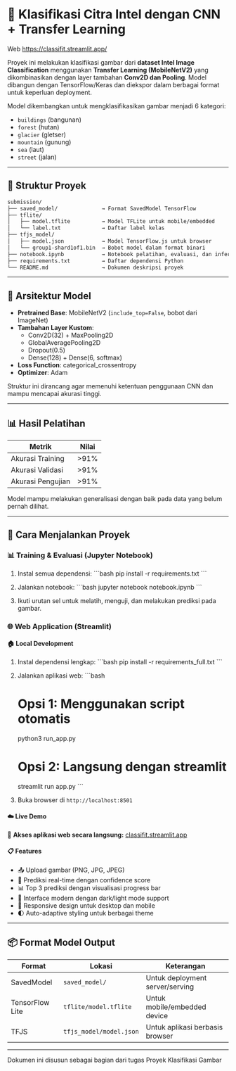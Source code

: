 # 🧠 Klasifikasi Citra Intel dengan CNN + Transfer Learning

Web
https://classifit.streamlit.app/

Proyek ini melakukan klasifikasi gambar dari **dataset Intel Image Classification** menggunakan **Transfer Learning (MobileNetV2)** yang dikombinasikan dengan layer tambahan **Conv2D dan Pooling**. Model dibangun dengan TensorFlow/Keras dan diekspor dalam berbagai format untuk keperluan deployment.

Model dikembangkan untuk mengklasifikasikan gambar menjadi 6 kategori:
- `buildings` (bangunan)
- `forest` (hutan)
- `glacier` (gletser)
- `mountain` (gunung)
- `sea` (laut)
- `street` (jalan)

---

## 📁 Struktur Proyek

```bash
submission/
├── saved_model/              → Format SavedModel TensorFlow
├── tflite/
│   ├── model.tflite          → Model TFLite untuk mobile/embedded
│   └── label.txt             → Daftar label kelas
├── tfjs_model/
│   ├── model.json            → Model TensorFlow.js untuk browser
│   └── group1-shard1of1.bin  → Bobot model dalam format binari
├── notebook.ipynb            → Notebook pelatihan, evaluasi, dan inferensi
├── requirements.txt          → Daftar dependensi Python
└── README.md                 → Dokumen deskripsi proyek
```

---

## 🧠 Arsitektur Model

- **Pretrained Base**: MobileNetV2 (`include_top=False`, bobot dari ImageNet)
- **Tambahan Layer Kustom**:
  - Conv2D(32) + MaxPooling2D
  - GlobalAveragePooling2D
  - Dropout(0.5)
  - Dense(128) + Dense(6, softmax)
- **Loss Function**: categorical_crossentropy
- **Optimizer**: Adam

Struktur ini dirancang agar memenuhi ketentuan penggunaan CNN dan mampu mencapai akurasi tinggi.

---

## 📊 Hasil Pelatihan

| Metrik               | Nilai   |
|----------------------|---------|
| Akurasi Training     | >91%    |
| Akurasi Validasi     | >91%    |
| Akurasi Pengujian    | >91%    |

Model mampu melakukan generalisasi dengan baik pada data yang belum pernah dilihat.

---

## 🚀 Cara Menjalankan Proyek

### 📊 Training & Evaluasi (Jupyter Notebook)
1. Instal semua dependensi:
   \`\`\`bash
   pip install -r requirements.txt
   \`\`\`

2. Jalankan notebook:
   \`\`\`bash
   jupyter notebook notebook.ipynb
   \`\`\`

3. Ikuti urutan sel untuk melatih, menguji, dan melakukan prediksi pada gambar.

### 🌐 Web Application (Streamlit)

#### 🏠 Local Development
1. Instal dependensi lengkap:
   \`\`\`bash
   pip install -r requirements_full.txt
   \`\`\`

2. Jalankan aplikasi web:
   \`\`\`bash
   # Opsi 1: Menggunakan script otomatis
   python3 run_app.py
   
   # Opsi 2: Langsung dengan streamlit
   streamlit run app.py
   \`\`\`

3. Buka browser di `http://localhost:8501`

#### ☁️ Live Demo
🚀 **Akses aplikasi web secara langsung:** [classifit.streamlit.app](https://classifit.streamlit.app)

#### 📋 Features
- 📤 Upload gambar (PNG, JPG, JPEG)
- 🎯 Prediksi real-time dengan confidence score
- 📊 Top 3 prediksi dengan visualisasi progress bar
- 🎨 Interface modern dengan dark/light mode support
- 📱 Responsive design untuk desktop dan mobile
- 🌓 Auto-adaptive styling untuk berbagai theme

---

## 📦 Format Model Output

| Format         | Lokasi                  | Keterangan                       |
|----------------|--------------------------|-----------------------------------|
| SavedModel     | `saved_model/`           | Untuk deployment server/serving  |
| TensorFlow Lite| `tflite/model.tflite`    | Untuk mobile/embedded device     |
| TFJS           | `tfjs_model/model.json`  | Untuk aplikasi berbasis browser  |

---

Dokumen ini disusun sebagai bagian dari tugas Proyek Klasifikasi Gambar
